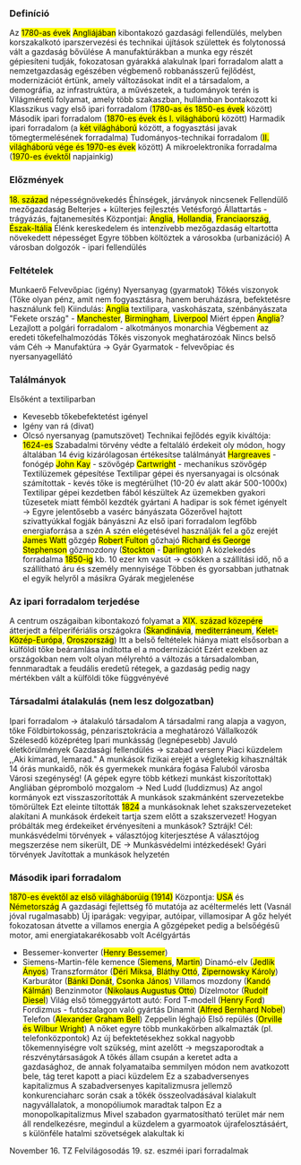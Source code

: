 ### Definíció
Az <mark class="hltr-orange">1780-as évek</mark> <mark class="hltr-green">Angliájában</mark> kibontakozó gazdasági fellendülés, melyben korszakalkotó iparszervezési és technikai újítások születtek és folytonossá vált a gazdaság bővülése
A manufaktúrákban a munka egy részét gépiesíteni tudják, fokozatosan gyárakká alakulnak
Ipari forradalom alatt a nemzetgazdaság egészében végbemenő robbanásszerű fejlődést, modernizációt értünk, amely változásokat indít el a társadalom, a demográfia, az infrastruktúra, a művészetek, a tudományok terén is
Világméretű folyamat, amely több szakaszban, hullámban bontakozott ki
Klasszikus vagy első ipari forradalom (<mark class="hltr-orange">1780-as és 1850-es évek</mark> között)
Második ipari forradalom (<mark class="hltr-orange">1870-es évek és I. világháború</mark> között)
Harmadik ipari forradalom (a <mark class="hltr-orange">két világháború</mark> között, a fogyasztási javak tömegtermelésének forradalma)
Tudományos-technikai forradalom (<mark class="hltr-orange">II. világháború vége és 1970-es évek</mark> között)
A mikroelektronika forradalma (<mark class="hltr-orange">1970-es évektől</mark> napjainkig)
### Előzmények
<mark class="hltr-orange">18. század</mark> népességnövekedés
Éhínségek, járványok nincsenek
Fellendülő mezőgazdaság
Belterjes + külterjes fejlesztés
Vetésforgó
Állattartás - trágyázás, fajtanemesítés
Központjai: <mark class="hltr-green">Anglia</mark>, <mark class="hltr-green">Hollandia</mark>, <mark class="hltr-green">Franciaország</mark>, <mark class="hltr-green">Észak-Itália</mark>
Élénk kereskedelem és intenzívebb mezőgazdaság eltartotta növekedett népességet
Egyre többen költöztek a városokba (urbanizáció)
A városban dolgozók - ipari fellendülés
### Feltételek
Munkaerő
Felvevőpiac (igény)
Nyersanyag (gyarmatok)
Tőkés viszonyok
(Tőke olyan pénz, amit nem fogyasztásra, hanem beruházásra, befektetésre használunk fel)
Kiindulás: <mark class="hltr-green">Anglia</mark> textilipara, vaskohászata, szénbányászata
"Fekete ország" - <mark class="hltr-green">Manchester</mark>, <mark class="hltr-green">Birmingham</mark>, <mark class="hltr-green">Liverpool</mark>
Miért éppen <mark class="hltr-green">Anglia</mark>?
Lezajlott a polgári forradalom - alkotmányos monarchia
Végbement az eredeti tőkefelhalmozódás
Tőkés viszonyok meghatározóak
Nincs belső vám
Céh → Manufaktúra → Gyár
Gyarmatok - felvevőpiac és nyersanyagellátó
### Találmányok
Elsőként a textiliparban
- Kevesebb tőkebefektetést igényel
- Igény van rá (divat)
- Olcsó nyersanyag (pamutszövet)
Technikai fejlődés egyik kiváltója: <mark class="hltr-orange">1624-es</mark> Szabadalmi törvény védte a feltaláló érdekeit oly módon, hogy általában 14 évig kizárólagosan értékesítse találmányát
<mark class="hltr-cyan">Hargreaves</mark> - fonógép
<mark class="hltr-cyan">John Kay</mark> - szövőgép
<mark class="hltr-cyan">Cartwright</mark> - mechanikus szövőgép
Textilüzemek gépesítése
Textilipar gépei és nyersanyagai is olcsónak számítottak - kevés tőke is megtérülhet (10-20 év alatt akár 500-1000x)
Textilipar gépei kezdetben fából készültek
Az üzemekben gyakori tűzesetek miatt fémből kezdték gyártani
A hadipar is sok fémet igényelt
→ Egyre jelentősebb a vasérc bányászata
Gőzerővel hajtott szivattyúkkal fogják bányászni
Az első ipari forradalom legfőbb energiaforrása a szén
A szén elégetésével használják fel a gőz erejét
<mark class="hltr-cyan">James Watt</mark> gőzgép
<mark class="hltr-cyan">Robert Fulton</mark> gőzhajó
<mark class="hltr-cyan">Richard és George Stephenson</mark> gőzmozdony (<mark class="hltr-green">Stockton</mark> - <mark class="hltr-green">Darlington</mark>)
A közlekedés forradalma
<mark class="hltr-orange">1850-ig</mark> kb. 10 ezer km vasút → csökken a szállítási idő, nő a szállítható áru és személy mennyisége
Többen és gyorsabban juthatnak el egyik helyről a másikra
Gyárak megjelenése
### Az ipari forradalom terjedése
A centrum oszágaiban kibontakozó folyamat a <mark class="hltr-orange">XIX. század közepére</mark> átterjedt a félperifériális országokra (<mark class="hltr-green">Skandinávia</mark>, <mark class="hltr-green">mediterráneum</mark>, <mark class="hltr-green">Kelet-Közép-Európa</mark>, <mark class="hltr-green">Oroszország</mark>)
Itt a belső feltételek hiánya miatt elsősorban a külföldi tőke beáramlása indította el a modernizációt
Ezért ezekben az országokban nem volt olyan mélyrehtó a változás a társadalomban, fennmaradtak a feudális eredetű rétegek, a gazdaság pedig nagy mértékben vált a külföldi tőke függvényévé
### Társadalmi átalakulás (nem lesz dolgozatban)
Ipari forradalom → átalakuló társadalom
A társadalmi rang alapja a vagyon, tőke
Földbirtokosság, pénzarisztokrácia a meghatározó
Vállalkozók
Szélesedő középréteg
Ipari munkásság (legnépesebb)
Javuló életkörülmények
Gazdasági fellendülés → szabad verseny
Piaci küzdelem
,,Aki kimarad, lemarad."
A munkások fizikai erejét a végletekig kihasználták
14 órás munkaidő, nők és gyermekek munkára fogása
Faluból városba
Városi szegénység!
(A gépek egyre több kétkezi munkást kiszorítottak)
Angliában gépromboló mozgalom → Ned Ludd (luddizmus)
Az angol kormányok ezt visszaszorították
A munkások szakmánként
szervezetekbe tömörültek
Ezt eleinte tiltották
<mark class="hltr-orange">1824</mark> a munkásoknak lehet szakszervezeteket alakítani
A munkások érdekeit tartja szem előtt a szakszervezet!
Hogyan próbálták meg érdekeiket érvényesíteni a munkások?
Sztrájk!
Cél: munkásvédelmi törvények + választójog kiterjesztése
A választójog megszerzése nem sikerült, DE →
Munkásvédelmi intézkedések!
Gyári törvények
Javítottak a munkások helyzetén

### Második ipari forradalom
<mark class="hltr-orange">1870-es évektől az első világháborúig (1914)</mark>
Központja: <mark class="hltr-green">USA</mark> és <mark class="hltr-green">Németország</mark>
A gazdasági fejlettség fő mutatója az acéltermelés lett
(Vasnál jóval rugalmasabb)
Új iparágak: vegyipar, autóipar, villamosipar
A gőz helyét fokozatosan átvette a villamos energia
A gőzgépeket pedig a belsőégésű motor, ami energiatakarékosabb volt
Acélgyártás 
- Bessemer-konverter (<mark class="hltr-cyan">Henry Bessemer</mark>)
- Siemens-Martin-féle kemence (<mark class="hltr-cyan">Siemens</mark>, <mark class="hltr-cyan">Martin</mark>)
Dinamó-elv (<mark class="hltr-cyan">Jedlik Ányos</mark>)
Transzformátor (<mark class="hltr-cyan">Déri Miksa</mark>, <mark class="hltr-cyan">Bláthy Ottó</mark>, <mark class="hltr-cyan">Zipernowsky Károly</mark>)
Karburátor (<mark class="hltr-cyan">Bánki Donát</mark>, <mark class="hltr-cyan">Csonka János</mark>)
Villamos mozdony (<mark class="hltr-cyan">Kandó Kálmán</mark>)
Benzinmotor (<mark class="hltr-cyan">Nikolaus Augustus Otto</mark>)
Dízelmotor (<mark class="hltr-cyan">Rudolf Diesel</mark>)
Világ első tömeggyártott autó: Ford T-modell (<mark class="hltr-cyan">Henry Ford</mark>)
Fordizmus - futószalagon való gyártás
Dinamit (<mark class="hltr-cyan">Alfred Bernhard Nobel</mark>)
Telefon (<mark class="hltr-cyan">Alexander Graham Bell</mark>)
Zeppelin léghajó
Első repülés (<mark class="hltr-cyan">Orville és Wilbur Wright</mark>)
A nőket egyre több munkakörben alkalmazták (pl. telefonközpontok)
Az új befektetésekhez sokkal nagyobb tőkemennyiségre volt szükség, mint azelőtt → megszaporodtak a részvénytársaságok
A tőkés állam csupán a keretet adta a gazdasághoz, de annak folyamataiba semmilyen módon nem avatkozott bele, tág teret kapott a piaci küzdelem
Ez a szabadversenyes kapitalizmus
A szabadversenyes kapitalizmusra jellemző konkurenciaharc során csak a tőkék összeolvadásával kialakult nagyvállalatok, a monopóliumok maradtak talpon
Ez a monopolkapitalizmus
Mivel szabadon gyarmatosítható terület már nem áll rendelkezésre, megindul a küzdelem a gyarmoatok újrafelosztásáért, s különféle hatalmi szövetségek alakultak ki


















November 16. TZ
Felvilágosodás
19. sz. eszméi
ipari forradalmak